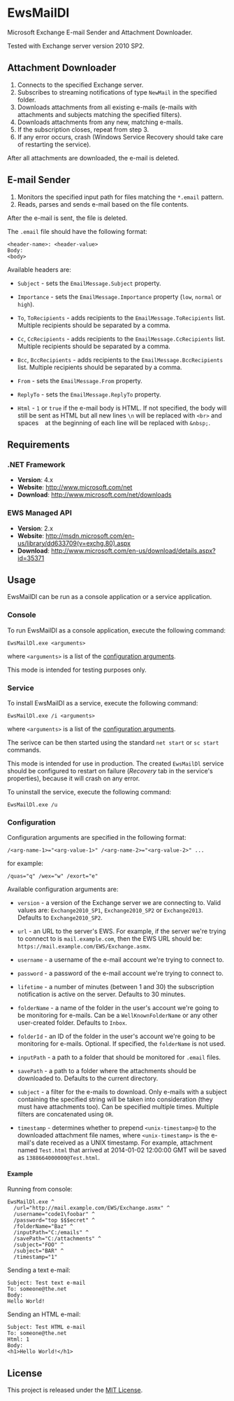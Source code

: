 # EwsMailDl

Microsoft Exchange E-mail Sender and Attachment Downloader.

Tested with Exchange server version 2010 SP2.

## Attachment Downloader

1. Connects to the specified Exchange server.
2. Subscribes to streaming notifications of type `NewMail` in the specified folder.
3. Downloads attachments from all existing e-mails (e-mails with attachments
   and subjects matching the specified filters).
4. Downloads attachments from any new, matching e-mails.
5. If the subscription closes, repeat from step 3.
6. If any error occurs, crash (Windows Service Recovery should take care
   of restarting the service).

After all attachments are downloaded, the e-mail is deleted.

## E-mail Sender

1. Monitors the specified input path for files matching the `*.email` pattern.
2. Reads, parses and sends e-mail based on the file contents.

After the e-mail is sent, the file is deleted.

The `.email` file should have the following format:

```
<header-name>: <header-value>
Body:
<body>
```

Available headers are:

  * `Subject` - sets the `EmailMessage.Subject` property.

  * `Importance` - sets the `EmailMessage.Importance` property (`low`, `normal` or `high`).

  * `To`, `ToRecipients` - adds recipients to the `EmailMessage.ToRecipients` list.
    Multiple recipients should be separated by a comma.

  * `Cc`, `CcRecipients` - adds recipients to the `EmailMessage.CcRecipients` list.
    Multiple recipients should be separated by a comma.

  * `Bcc`, `BccRecipients` - adds recipients to the `EmailMessage.BccRecipients` list.
    Multiple recipients should be separated by a comma.

  * `From` - sets the `EmailMessage.From` property.
  
  * `ReplyTo` - sets the `EmailMessage.ReplyTo` property.

  * `Html` - `1` or `true` if the e-mail body is HTML. If not specified, the body will still
    be sent as HTML but all new lines `\n` will be replaced with `<br>` and spaces ` ` at
	the beginning of each line will be replaced with `&nbsp;`.

## Requirements

### .NET Framework

  * __Version__: 4.x
  * __Website__: http://www.microsoft.com/net
  * __Download__: http://www.microsoft.com/net/downloads

### EWS Managed API

  * __Version__: 2.x
  * __Website__: http://msdn.microsoft.com/en-us/library/dd633709(v=exchg.80).aspx
  * __Download__: http://www.microsoft.com/en-us/download/details.aspx?id=35371

## Usage

EwsMailDl can be run as a console application or a service application.

### Console

To run EwsMailDl as a console application, execute the following command:

```
EwsMailDl.exe <arguments>
```

where `<arguments>` is a list of the [configuration arguments](#configuration).

This mode is intended for testing purposes only.

### Service

To install EwsMailDl as a service, execute the following command:

```
EwsMailDl.exe /i <arguments>
```

where `<arguments>` is a list of the [configuration arguments](#configuration).

The serivce can be then started using the standard `net start` or `sc start`
commands.

This mode is intended for use in production. The created `EwsMailDl` service
should be configured to restart on failure (*Recovery* tab in the service's
properties), because it will crash on any error.

To uninstall the service, execute the following command:

```
EwsMailDl.exe /u
```

### Configuration

Configuration arguments are specified in the following format:

```
/<arg-name-1>="<arg-value-1>" /<arg-name-2>="<arg-value-2>" ...
```

for example:

```
/quas="q" /wex="w" /exort="e"
```

Available configuration arguments are:

  * `version` - a version of the Exchange server we are connecting to.
    Valid values are: `Exchange2010_SP1`, `Exchange2010_SP2` or `Exchange2013`.
    Defaults to `Exchange2010_SP2`.
  
  * `url` - an URL to the server's EWS. For example, if the server we're trying
    to connect to is `mail.example.com`, then the EWS URL should be:
    `https://mail.example.com/EWS/Exchange.asmx`.
  
  * `username` - a username of the e-mail account we're trying to connect to.
  
  * `password` - a password of the e-mail account we're trying to connect to.
  
  * `lifetime` - a number of minutes (between 1 and 30) the subscription
    notification is active on the server. Defaults to 30 minutes.
  
  * `folderName` - a name of the folder in the user's account we're going to
    be monitoring for e-mails. Can be a `WellKnownFolderName` or any other
    user-created folder. Defaults to `Inbox`.
  
  * `folderId` - an ID of the folder in the user's account we're going to be
    monitoring for e-mails. Optional. If specified, the `folderName` is not used.
  
  * `inputPath` - a path to a folder that should be monitored for `.email` files.
  
  * `savePath` - a path to a folder where the attachments should be downloaded to.
    Defaults to the current directory.
  
  * `subject` - a filter for the e-mails to download. Only e-mails with a subject
    containing the specified string will be taken into consideration (they must
    have attachments too).
    Can be specified multiple times.
    Multiple filters are concatenated using `OR`.
  
  * `timestamp` - determines whether to prepend `<unix-timestamp>@` to
    the downloaded attachment file names, where `<unix-timestamp>` is the e-mail's
    date received as a UNIX timestamp. For example, attachment named `Test.html`
    that arrived at 2014-01-02 12:00:00 GMT will be saved as `1388664000000@Test.html`.

#### Example

Running from console:

```
EwsMailDl.exe ^
  /url="http://mail.example.com/EWS/Exchange.asmx" ^
  /username="code1\foobar" ^
  /password="top $$$ecret" ^
  /folderName="Baz" ^
  /inputPath="C:/emails" ^
  /savePath="C:/attachments" ^
  /subject="FOO" ^
  /subject="BAR" ^
  /timestamp="1"
```

Sending a text e-mail:

```
Subject: Test text e-mail
To: someone@the.net
Body:
Hello World!
```

Sending an HTML e-mail:

```
Subject: Test HTML e-mail
To: someone@the.net
Html: 1
Body:
<h1>Hello World!</h1>
```

## License

This project is released under the
[MIT License](https://raw.github.com/morkai/EwsMailDl/master/license.md).
